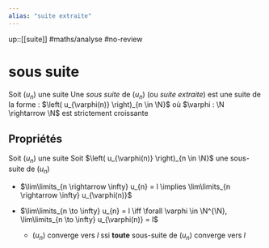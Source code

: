 ```yaml
---
alias: "suite extraite"
---
```

up::[[suite]]
#maths/analyse #no-review 
# sous suite
Soit $(u_{n})$ une suite
Une _sous suite_ de $(u_{n})$ (ou _suite extraite_) est une suite de la forme :
$\left( u_{\varphi(n)} \right)_{n \in \N}$ où $\varphi : \N \rightarrow \N$ est strictement croissante


## Propriétés
Soit $(u_{n})$ une suite
Soit $\left( u_{\varphi(n)} \right)_{n \in \N}$ une sous-suite de $(u_{n})$

 - $\lim\limits_{n \rightarrow \infty} u_{n} = l \implies \lim\limits_{n \rightarrow \infty} u_{\varphi(n)}$

 - $\lim\limits_{n \to \infty} u_{n} = l  \iff  \forall \varphi \in \N^{\N}, \lim\limits_{n \to \infty} u_{\varphi(n)} = l$
     - $(u_{n})$ converge vers $l$ ssi **toute** sous-suite de $(u_{n})$ converge vers $l$

